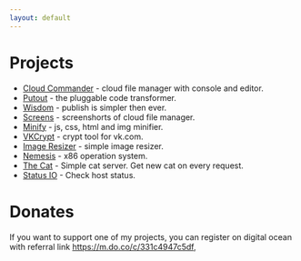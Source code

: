 ```yaml
---
layout: default
---
```


Projects
=====================

- [Cloud Commander](http://cloudcmd.io "Cloud Commander") - cloud file manager with console and editor.
- [Putout](https://github.com/coderaiser/putout "Putout") - the pluggable code transformer.
- [Wisdom](https://github.com/coderaiser/wisdom "Wisdom") - publish is simpler then ever.
- [Screens](http://screen.cloudcmd.io "Screens of file manager") - screenshorts of cloud file manager.
- [Minify](http://coderaiser.github.io/minify "Minify") - js, css, html and img minifier.
- [VKCrypt](http://coderaiser.github.io/vkcrypt "VKCrypt") - crypt tool for vk.com.
- [Image Resizer](http://coderaiser.github.io/image-resizer/) - simple image resizer.
- [Nemesis](http://coderaiser.github.io/nemesis "Nemesis") - x86 operation system.
- [The Cat](http://coderaiser.github.io/thecat "The Cat") - Simple cat server. Get new cat on every request.
- [Status IO](http://coderaiser.github.io/status-io "Status IO") - Check host status.

Donates
=====================
If you want to support one of my projects, you can register on digital ocean with referral link https://m.do.co/c/331c4947c5df,
